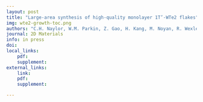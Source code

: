 ```yaml
---
layout: post
title: "Large-area synthesis of high-quality monolayer 1T’-WTe2 flakes"
img: wte2-growth-toc.png
authors: "C.H. Naylor, W.M. Parkin, Z. Gao, H. Kang, M. Noyan, R. Wexler, L. Tan, Y. Kim, C. Kehayias, F. Streller, Y.R. Zhou, R. Carpick, Z. Luo, Y. Park, A. Rappe, M. Drndić, J. Kikkawa, and A.T.C. Johnson"
journal: 2D Materials
info: in press
doi:
local_links:
    pdf:
    supplement:
external_links:
    link:
    pdf:
    supplement:

---
```


<!--more-->
